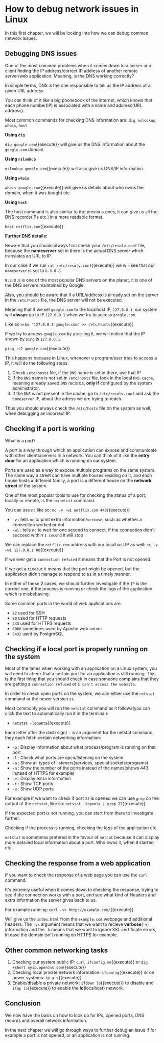 # How to debug network issues in Linux

In this first chapter, we will be looking into how we can debug common network issues.


## Debugging DNS issues

One of the most common problems when it comes down to a server or a client finding the IP address/correct IP address of another remote server/web application. Meaning, is the DNS working correctly?

In simple terms, DNS is the one responsible to tell us the IP address of a given URL address.

You can think of it like a big phonebook of the internet, which knows that each phone number(IP) is associated with a name and address(URL address).

Most common commands for checking DNS information are: `dig`, `nslookup`, `whois`, `host`


**Using `dig`**

`dig google.com`{{execute}} will give us the DNS information about the `google.com` domain.


**Using `nslookup`**

`nslookup google.com`{{execute}} will also give us DNS/IP information


**Using `whois`**

`whois google.com`{{execute}} will give us details about who owns the domain, when it was bought etc.


**Using `host`**

The host command is also similar to the previous ones, it can give us all the DNS records(IPs etc.) in a more readable format.

`host netflix.com`{{execute}}


**Further DNS details:**

Beware that you should always first check your `/etc/resolv.conf` file, because the **nameserver** set in there is the actual DNS server which translates an URL to IP.

In our case if we run `cat /etc/resolv.conf`{{execute}} we will see that our `nameserver` is set to `8.8.8.8`. 

`8.8.8.8` is one of the most popular DNS servers on the planet, it is one of the DNS servers maintained by Google.

Also, you should be aware that if a URL/address is already set on the server in the `/etc/hosts` file, the DNS server will not be executed.

Meaning that if we set `google.com` to the localhost IP, `127.0.0.1`, our system will **always** go to IP `127.0.0.1` when we try to access `google.com`.

Like so `echo "127.0.0.1 google.com" >> /etc/hosts`{{execute}}

If we try to access `google.com` by `ping`-ing it, we will notice that the IP shown by `ping` is `127.0.0.1`.

`ping -c2 google.com`{{execute}}

This happens because in Linux, whenever a program/user tries to access a IP, it will do the following steps:

1. Check `/etc/hosts` file, if the `DNS` name is set in there, use that IP
2. If the `DNS` name is not set in `/etc/hosts` file, look in the local `DNS cache`, meaning already saved `DNS` records, **only if** configured by the system administrator.
3. If the `DNS` is not present in the cache, go to `/etc/resolv.conf` and ask the `nameserver` IP, about the adress we are trying to reach.

Thus you should always check the `/etc/hosts` file on the system as well, when debugging an incorrect IP.


## Checking if a port is working

What is a port?

A port is a way through which an application can expose and communicate with other clients/servers in a network. You can think of it like the **entry door** for an application which is running on our system.

Ports are used as a way to expose multiple programs on the same system. The same way a street can have multiple houses residing on it, and each house hosts a different family, a port is a different house on the **network street** of the system.

One of the most popular tools to use for checking the status of a port, locally or remote, is the `nc`/`netcat` command.

You can use `nc` like so: `nc -v -w1 netflix.com 443`{{execute}}

  - `-v` : tells `nc` to print extra information/`verbose`, such as whether a connection worked or not
  - `-w1` : tells `nc` to wait for one second to connect, if the connection didn't succeed within `1 second` it will stop

We can replace the `netflix.com` address with our localhost IP as well: `nc -v -w1 127.0.0.1 80`{{execute}}

If we ever get a `connection refused` it means that the Port is not opened.

If we get a `timeout` it means that the port might be opened, but the application didn't manage to respond to us in a timely manner.

In either of these 2 cases, we should further investigate if the `IP` is the correct one, if the process is running or check the logs of the application which is misbehaving.

Some common ports in the world of web applications are:

  - `22` used for SSH
  - `80` used for HTTP requests
  - `443` used for HTTPS requests
  - `8080` sometimes used by Apache web server
  - `5432` used by PostgreSQL


## Checking if a local port is properly running on the system

Most of the times when working with an application on a Linux system, you will need to check that a certain port for an application is still running. This is the first thing that you should check in case someone complains that they are getting a `connection refused` or `I can't access the website`.

In order to check open ports on the system, we can either use the `netstat` command or the newer version `ss`.

Most commonly you will run the `netstat` command as it follows(you can click the text to automatically run it in the terminal):

  - `netstat -lepunta`{{execute}}

Each letter after the dash sign/ `-` is an argument for the netstat command, they each fetch certain networking information:

  - `-p` : Display information about what process/program is running on that port
  - `-l` : Check what ports are open/listening on the system
  - `-a` : Show all types of listeners(services, special sockets/programs)
  - `-n` : Show the number of the ports instead of the names(shows 443 instead of HTTPS for example)
  - `-e` : Display extra information
  - `-t` : Show TCP ports
  - `-u` : Show UDP ports

For example if we want to check if port `22` is opened we can use `grep` on the output of the `netstat`, like so: `netstat -lepunta | grep 22`{{execute}}

If the expected port is not running, you can start from there to investigate further.

Checking if the process is running, checking the logs of the application etc.

`netstat` is sometimes prefered in the favour of `netcat` because it can display more detailed local information about a port. Who owns it, when it started etc.

## Checking the response from a web application

If you want to check the response of a web page you can use the `curl` command.

It's extremly useful when it comes down to checking the response, trying to see if the connection works with a port, and see what kind of Headers and extra information the server gives back to us.

For example running: `curl -vk http://example.com/`{{execute}}

Will give us the `index.html` from the `example.com` webpage and additional headers. The `-vk` argument means that we want to recieve **verbose**(`-v`) information and the `-k` means that we want to ignore SSL certificate errors, in case the domain isn't running on HTTPS for example.


## Other common networking tasks

1. Checking our system public IP: `curl ifconfig.me`{{execute}} or `dig +short myip.opendns.com`{{execute}}
2. Checking local private network information: `ifconfig`{{execute}} or on newer systems: `ip a s`{{execute}}
3. Enable/disable a private network: `ifdown lo`{{execute}} to disable and `ifup lo`{{execute}} to enable the **lo**(localhost) network.

## Conclusion

We now have the basis on how to look up for IPs, opened ports, DNS records and overall network information.

In the next chapter we will go through ways to further debug an issue if for example a port is not opened, or an application is not running.

